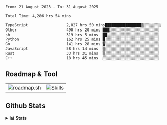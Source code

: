 <!--START_SECTION:waka-->

```txt
From: 21 August 2023 - To: 31 August 2025

Total Time: 4,286 hrs 54 mins

TypeScript                 2,827 hrs 50 mins████████████████▒░░░░░░░░   65.96 %
Other                      490 hrs 20 mins ███░░░░░░░░░░░░░░░░░░░░░░   11.44 %
sh                         319 hrs 5 mins  ██░░░░░░░░░░░░░░░░░░░░░░░   07.44 %
Python                     162 hrs 25 mins █░░░░░░░░░░░░░░░░░░░░░░░░   03.79 %
Go                         141 hrs 28 mins ▓░░░░░░░░░░░░░░░░░░░░░░░░   03.30 %
JavaScript                 58 hrs 14 mins  ▒░░░░░░░░░░░░░░░░░░░░░░░░   01.36 %
Rust                       33 hrs 31 mins  ▒░░░░░░░░░░░░░░░░░░░░░░░░   00.78 %
C++                        18 hrs 45 mins  ░░░░░░░░░░░░░░░░░░░░░░░░░   00.44 %
```

<!--END_SECTION:waka-->

## Roadmap & Tool
<table align="center">
  <tr>
    <td>
      <a href="https://roadmap.sh">
        <img src="https://roadmap.sh/card/tall/6505f3e78dfc79db2fff8e3e?variant=dark" alt="roadmap.sh" />
      </a>
    </td>
    <td>
      <a href="https://github.com/chaninlaw">
        <img src="https://skillicons.dev/icons?i=js,typescript,nodejs,nestjs,react,next,astro,html,css,tailwind,postgres,prisma,docker,git,rust,go&perline=7&theme=dark" alt="Skills" />
      </a>
    </td>
  </tr>
</table>

## Github Stats
<details close>
  <summary><b>📊 Stats</b></summary>
  <div align="center">
    
<picture>
  <source
    srcset="https://github-readme-stats.vercel.app/api?username=chaninlaw&show_icons=true&theme=dark"
    media="(prefers-color-scheme: dark)"
  />
  <source
    srcset="https://github-readme-stats.vercel.app/api?username=chaninlaw&show_icons=true"
    media="(prefers-color-scheme: light), (prefers-color-scheme: no-preference)"
  />
  <img src="https://github-readme-stats.vercel.app/api?username=chaninlaw&show_icons=true" />
</picture>
    
<picture>
  <source
    srcset="https://github-readme-stats.vercel.app/api/top-langs/?username=chaninlaw&layout=donut&theme=dark"
    media="(prefers-color-scheme: dark)"
  />
  <source
    srcset="https://github-readme-stats.vercel.app/api/top-langs/?username=chaninlaw&layout=donut"
    media="(prefers-color-scheme: light), (prefers-color-scheme: no-preference)"
  />
  <img src="https://github-readme-stats.vercel.app/api/top-langs/?username=chaninlaw&layout=donut" />
</picture>
    
  </div>
  
</details>

